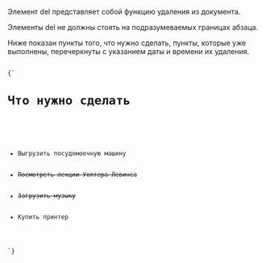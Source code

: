 <p>
	Элемент <LE>del</LE> представляет собой функцию удаления из документа.
</p>

<p>
Элементы <LE>del</LE> не должны стоять на подразумеваемых границах абзаца.
</p>

<ExampleBox>

Ниже показан пункты того, что нужно сделать, пункты, которые уже выполнены, перечеркнуты с указанием даты и времени их удаления.

<Code>
{`
<h1>Что нужно сделать</h1>
	<ul>
 		<li>Выгрузить посудомоечную машину</li>
 		<li><del datetime="2009-10-11T01:25-07:00">Посмотреть лекции Уолтера Левинса</del></li>
 		<li><del datetime="2009-10-10T23:38-07:00">Загрузить музыку</del></li>
 		<li>Купить принтер</li>
	</ul>
`}
</Code>

</ExampleBox>




